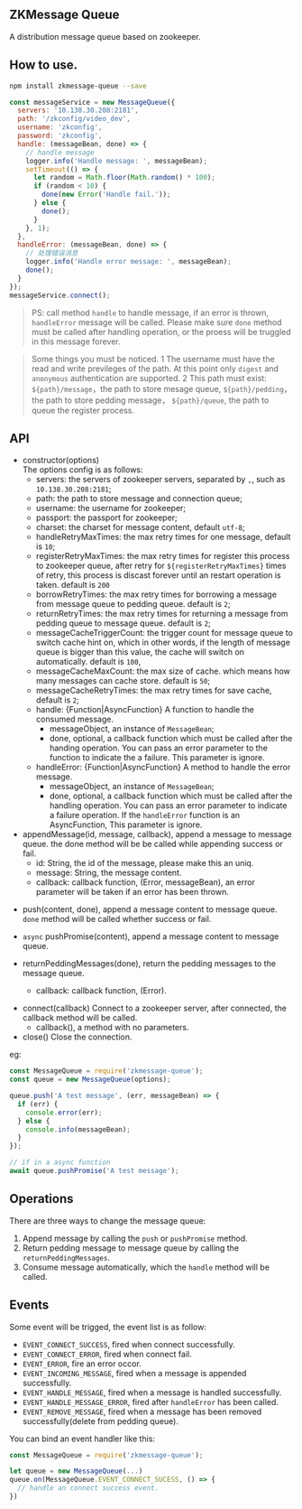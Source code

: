 ## ZKMessage Queue

A distribution message queue based on zookeeper.

## How to use.

```bash
npm install zkmessage-queue --save
```

```javascript
const messageService = new MessageQueue({
  servers: '10.138.30.208:2181',
  path: '/zkconfig/video_dev',
  username: 'zkconfig',
  password: 'zkconfig',
  handle: (messageBean, done) => {
    // handle message
    logger.info('Handle message: ', messageBean);
    setTimeout(() => {
      let random = Math.floor(Math.random() * 100);
      if (random < 10) {
        done(new Error('Handle fail.'));
      } else {
        done();
      }
    }, 1);
  },
  handleError: (messageBean, done) => {
    // 处理错误消息
    logger.info('Handle error message: ', messageBean);
    done();
  }
});
messageService.connect();
```

> PS: call method `handle` to handle message, if an error is thrown, `handleError` message will be called. Please make sure `done` method must be called after handling operation, or the proess will be truggled in this message forever.

> Some things you must be noticed.
> 1 The username must have the read and write previleges of the path. At this point only `digest` and `anonymous` authentication are supported.
> 2 This path must exist: `${path}/message`，the path to store mesage queue, `${path}/pedding`，the path to store pedding message， `${path}/queue`, the path to queue the register process.

## API

- constructor(options)  
  The options config is as follows:
  - servers: the servers of zookeeper servers, separated by `,`, such as `10.138.30.208:2181`;
  - path: the path to store message and connection queue;
  - username: the username for zookeeper;
  - passport: the passport for zookeeper;
  * charset: the charset for message content, default `utf-8`;
  * handleRetryMaxTimes: the max retry times for one message, default is `10`;
  * registerRetryMaxTimes: the max retry times for register this process to zookeeper queue, after retry for `${registerRetryMaxTimes}` times of retry, this process is discast forever until an restart operation is taken. default is `200`
  * borrowRetryTimes: the max retry times for borrowing a message from message queue to pedding queue. default is `2`;
  * returnRetryTimes: the max retry times for returning a message from pedding queue to message queue. default is `2`;
  * messageCacheTriggerCount: the trigger count for message queue to switch cache hint on, which in other words, if the length of message queue is bigger than this value, the cache will switch on automatically. default is `100`,
  * messageCacheMaxCount: the max size of cache. which means how many messages can cache store. default is `50`;
  * messageCacheRetryTimes: the max retry times for save cache, default is `2`;
  * handle: {Function|AsyncFunction} A function to handle the consumed message.
    - messageObject, an instance of `MessageBean`;
    - done, optional, a callback function which must be called after the handing operation. You can pass an error parameter to the function to indicate the a failure. This parameter is ignore.
  * handleError: {Function|AsyncFunction} A method to handle the error message.
    - messageObject, an instance of `MessageBean`;
    - done, optional, a callback function which must be called after the handling operation. You can pass an error parameter to indicate a failure operation. If the `handleError` function is an AsyncFunction, This parameter is ignore.
- appendMessage(id, message, callback), append a message to message queue. the done method will be be called while appending success or fail.
  - id: String, the id of the message, please make this an uniq.
  - message: String, the message content.
  - callback: callback function, (Error, messageBean), an error parameter will be taken if an error has been thrown.

* push(content, done), append a message content to message queue. `done` method will be called whether success or fail.
* `async` pushPromise(content), append a message content to message queue.

* returnPeddingMessages(done), return the pedding messages to the message queue.
  - callback: callback function, (Error).

- connect(callback)
  Connect to a zookeeper server, after connected, the callback method will be called.
  - callback(), a method with no parameters.
- close()
  Close the connection.

eg:

```javascript
const MessageQueue = require('zkmessage-queue');
const queue = new MessageQueue(options);

queue.push('A test message', (err, messageBean) => {
  if (err) {
    console.error(err);
  } else {
    console.info(messageBean);
  }
});

// if in a async function
await queue.pushPromise('A test message');
```

## Operations

There are three ways to change the message queue:

1. Append message by calling the `push` or `pushPromise` method.
2. Return pedding message to message queue by calling the `returnPeddingMessages`.
3. Consume message automatically, which the `handle` method will be called.

## Events

Some event will be trigged, the event list is as follow:

- `EVENT_CONNECT_SUCCESS`, fired when connect successfully.
- `EVENT_CONNECT_ERROR`, fired when connect fail.
- `EVENT_ERROR`, fire an error occor.
- `EVENT_INCOMING_MESSAGE`, fired when a message is appended successfully.
- `EVENT_HANDLE_MESSAGE`, fired when a message is handled successfully.
- `EVENT_HANDLE_MESSAGE_ERROR`, fired after `handleError` has been called.
- `EVENT_REMOVE_MESSAGE`, fired when a message has been removed successfully(delete from pedding queue).

You can bind an event handler like this:

```javascript
const MessageQueue = require('zkmessage-queue');

let queue = new MessageQueue(...)
queue.on(MessageQueue.EVENT_CONNECT_SUCESS, () => {
  // handle an connect success event.
})
```
